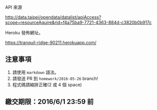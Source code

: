 API 來源

http://data.taipei/opendata/datalist/apiAccess?scope=resourceAquire&rid=f4a75ba9-7721-4363-884d-c3820b0b917c

Heroku 發佈網址。

https://tranquil-ridge-90211.herokuapp.com/



## 注意事項

1. 請使用 `markdown` 語法。
2. 請發送 PR 到 `homework/2016-05-26` branch!
3. 程式碼請縮排正確(2 或 4 個 space)

## 繳交期限：2016/6/1 23:59 前
